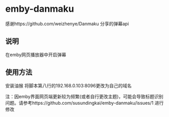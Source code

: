 # emby-danmaku
感谢https://github.com/weizhenye/Danmaku 分享的弹幕api
## 说明
在emby网页播放器中开启弹幕
## 使用方法
安装油猴
将脚本第八行的192.168.0.103:8096更改为自己的域名

注：因emby界面网页端更新较为频繁(或者自行更改主题)，可能会导致标题识别问题。请参考https://github.com/susundingkai/emby-danmaku/issues/1 进行修改
